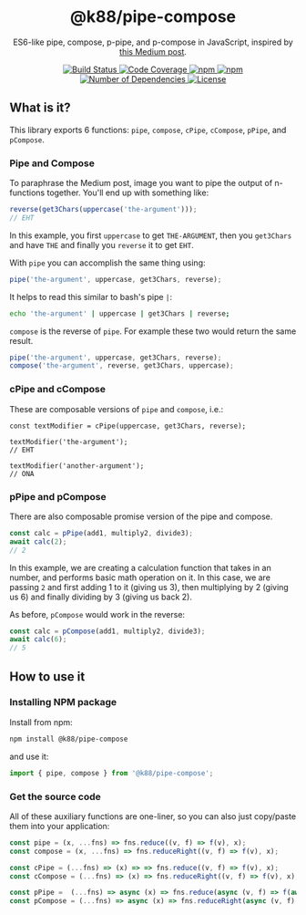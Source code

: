 <h1 align="center">@k88/pipe-compose</h1>
<p align="center">ES6-like pipe, compose, p-pipe, and p-compose in JavaScript, inspired by <a href="https://medium.com/@dtipson/creating-an-es6ish-compose-in-javascript-ac580b95104a" target="_blank">this Medium post</a>.</p>

<p align="center">
    <a href="https://travis-ci.com/ktalebian/pipe-compose">
        <img src="https://travis-ci.com/ktalebian/pipe-compose.svg?branch=master" title="Build Status" />
    </a>
    <a href="https://codecov.io/gh/ktalebian/pipe-compose">
        <img src="https://codecov.io/gh/ktalebian/pipe-compose/branch/master/graph/badge.svg" title="Code Coverage" />
    </a>
    <a href="https://www.npmjs.com/package/@k88/pipe-compose">
        <img src="https://img.shields.io/npm/v/@k88/pipe-compose.svg?style=square" title="npm" />
    </a>
    <a href="https://www.npmjs.com/package/@k88/pipe-compose">
        <img src="https://img.shields.io/npm/dt/@k88/pipe-compose.svg?style=square" title="npm" />
    </a>
    <a href="https://www.npmjs.com/package/@k88/pipe-compose?activeTab=dependents">
        <img src="https://badgen.net/npm/dependents/@k88/pipe-compose" title="Number of Dependencies" />
    </a>
    <a href="./LICENSE">
        <img src="https://img.shields.io/npm/l/@k88/pipe-compose.svg?style=square" title="License" />
    </a>
</p>

## What is it?

This library exports 6 functions: `pipe`, `compose`, `cPipe`, `cCompose`, `pPipe`, and `pCompose`.

### Pipe and Compose

To paraphrase the Medium post, image you want to pipe the output of n-functions together. You'll end up with something like:

```js
reverse(get3Chars(uppercase('the-argument')));
// EHT
```

In this example, you first `uppercase` to get `THE-ARGUMENT`, then you `get3Chars` and have `THE` and finally you `reverse` it to get `EHT`. 

With `pipe` you can accomplish the same thing using:

```js
pipe('the-argument', uppercase, get3Chars, reverse);
```

It helps to read this similar to bash's pipe `|`:

```bash
echo 'the-argument' | uppercase | get3Chars | reverse;
```

`compose` is the reverse of `pipe`. For example these two would return the same result. 

```js
pipe('the-argument', uppercase, get3Chars, reverse);
compose('the-argument', reverse, get3Chars, uppercase);
```

### cPipe and cCompose

These are composable versions of `pipe` and `compose`, i.e.:

```
const textModifier = cPipe(uppercase, get3Chars, reverse);

textModifier('the-argument');
// EHT

textModifier('another-argument');
// ONA
```

### pPipe and pCompose

There are also composable promise version of the pipe and compose.

```js
const calc = pPipe(add1, multiply2, divide3);
await calc(2);
// 2
```

In this example, we are creating a calculation function that takes in an number, and performs basic math operation on it. In this case, we are passing `2` and first adding 1 to it (giving us 3), then multiplying by 2 (giving us 6) and finally dividing by 3 (giving us back 2).

As before, `pCompose` would work in the reverse:

```js
const calc = pCompose(add1, multiply2, divide3);
await calc(6);
// 5
```

## How to use it

### Installing NPM package

Install from npm:

```bash
npm install @k88/pipe-compose
```

and use it:

```js
import { pipe, compose } from '@k88/pipe-compose';
```

### Get the source code

All of these auxiliary functions are one-liner,  so you can also just copy/paste them into your application:

```js
const pipe = (x, ...fns) => fns.reduce((v, f) => f(v), x);
const compose = (x, ...fns) => fns.reduceRight((v, f) => f(v), x);

const cPipe = (...fns) => (x) => => fns.reduce((v, f) => f(v), x);
const cCompose = (...fns) => (x) => fns.reduceRight((v, f) => f(v), x);

const pPipe =  (...fns) => async (x) => fns.reduce(async (v, f) => f(await v), x);
const pCompose = (...fns) => async (x) => fns.reduceRight(async (v, f) => f(await v), x);
```
